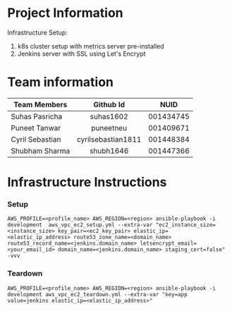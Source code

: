 # Project Information
Infrastructure Setup:
1. k8s cluster setup with metrics server pre-installed
2. Jenkins server with SSL using Let's Encrypt

# Team information

| Team Members        | Github Id            | NUID      |
| ------------------- |:--------------------:|:---------:|
| Suhas Pasricha      | suhas1602            | 001434745 |
| Puneet Tanwar       | puneetneu            | 001409671 |
| Cyril Sebastian     | cyrilsebastian1811   | 001448384 |
| Shubham Sharma      | shubh1646            | 001447366 |

# Infrastructure Instructions

### Setup
```
AWS_PROFILE=<profile_name> AWS_REGION=<region> ansible-playbook -i development  aws_vpc_ec2_setup.yml --extra-var "ec2_instance_size=<instance_size> key_pair=<ec2_key_pair> elastic_ip=<elastic_ip_address> route53_zone_name=<domain_name> route53_record_name=<jenkins.domain_name> letsencrypt_email=<your_email_id> domain_name=<jenkins.domain_name> staging_cert=false"  -vvv
```

### Teardown
```
AWS_PROFILE=<profile_name> AWS_REGION=<region> ansible-playbook -i development aws_vpc_ec2_teardown.yml --extra-var "key=app value=jenkins elastic_ip=<elastic_ip_address>"
```
